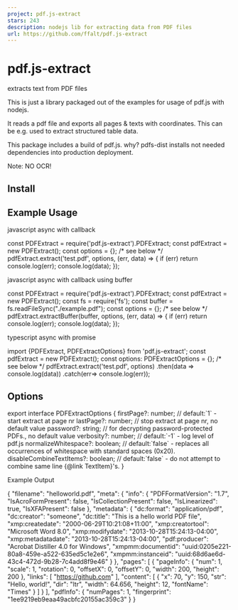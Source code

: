 ```yaml
---
project: pdf.js-extract
stars: 243
description: nodejs lib for extracting data from PDF files
url: https://github.com/ffalt/pdf.js-extract
---
```


pdf.js-extract
==============

extracts text from PDF files

This is just a library packaged out of the examples for usage of pdf.js with nodejs.

It reads a pdf file and exports all pages & texts with coordinates. This can be e.g. used to extract structured table data.

This package includes a build of pdf.js. why? pdfs-dist installs not needed dependencies into production deployment.

Note: NO OCR!

Install
-------

Example Usage
-------------

javascript async with callback

const PDFExtract \= require('pdf.js-extract').PDFExtract;
const pdfExtract \= new PDFExtract();
const options \= {}; /\* see below \*/
pdfExtract.extract('test.pdf', options, (err, data) \=> {
  if (err) return console.log(err);
  console.log(data);
});

javascript async with callback using buffer

const PDFExtract \= require('pdf.js-extract').PDFExtract;
const pdfExtract \= new PDFExtract();
const fs \= require('fs');
const buffer \= fs.readFileSync("./example.pdf");
const options \= {}; /\* see below \*/
pdfExtract.extractBuffer(buffer, options, (err, data) \=> {
  if (err) return console.log(err);
  console.log(data);
});

typescript async with promise

import {PDFExtract, PDFExtractOptions} from 'pdf.js-extract';
const pdfExtract \= new PDFExtract();
const options: PDFExtractOptions \= {}; /\* see below \*/
pdfExtract.extract('test.pdf', options)
  .then(data \=> console.log(data))
  .catch(err\=> console.log(err));

Options
-------

export interface PDFExtractOptions {
  firstPage?: number; // default:\`1\` - start extract at page nr
  lastPage?: number; //  stop extract at page nr, no default value
  password?: string; //  for decrypting password-protected PDFs., no default value
  verbosity?: number; // default:\`-1\` - log level of pdf.js
  normalizeWhitespace?: boolean; // default:\`false\` - replaces all occurrences of whitespace with standard spaces (0x20).
  disableCombineTextItems?: boolean; // default:\`false\` - do not attempt to combine  same line {@link TextItem}'s.
}

Example Output

{
  "filename": "helloworld.pdf",
  "meta": {
    "info": {
      "PDFFormatVersion": "1.7",
      "IsAcroFormPresent": false,
      "IsCollectionPresent": false,
      "IsLinearized": true,
      "IsXFAPresent": false
    },
    "metadata": {
      "dc:format": "application/pdf",
      "dc:creator": "someone",
      "dc:title": "This is a hello world PDF file",
      "xmp:createdate": "2000-06-29T10:21:08+11:00",
      "xmp:creatortool": "Microsoft Word 8.0",
      "xmp:modifydate": "2013-10-28T15:24:13-04:00",
      "xmp:metadatadate": "2013-10-28T15:24:13-04:00",
      "pdf:producer": "Acrobat Distiller 4.0 for Windows",
      "xmpmm:documentid": "uuid:0205e221-80a8-459e-a522-635ed5c1e2e6",
      "xmpmm:instanceid": "uuid:68d6ae6d-43c4-472d-9b28-7c4add8f9e46"
    }
  },
  "pages": \[
    {
      "pageInfo": {
        "num": 1,
        "scale": 1,
        "rotation": 0,
        "offsetX": 0,
        "offsetY": 0,
        "width": 200,
        "height": 200
      },
      "links": \[
        "https://github.com"
      \],
      "content": \[
        {
          "x": 70,
          "y": 150,
          "str": "Hello, world!",
          "dir": "ltr",
          "width": 64.656,
          "height": 12,
          "fontName": "Times"
        }
      \]
    }
  \],
  "pdfInfo": {
    "numPages": 1,
    "fingerprint": "1ee9219eb9eaa49acbfc20155ac359c3"
  }
}
